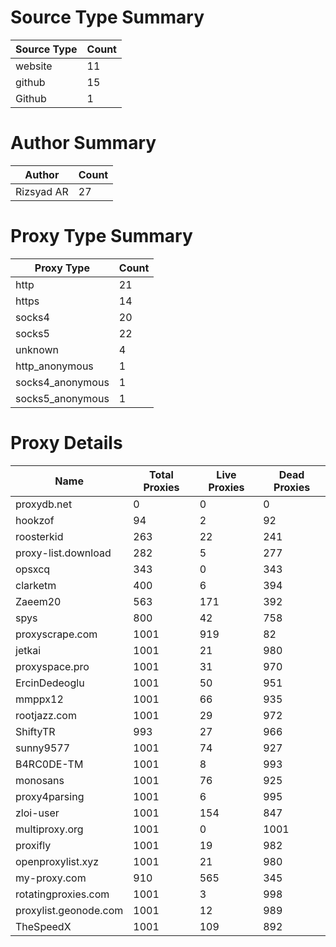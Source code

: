 # Source Type Summary

| Source Type | Count |
|-------------|-------|
| website | 11 |
| github | 15 |
| Github | 1 |


# Author Summary

| Author | Count |
|--------|-------|
| Rizsyad AR | 27 |


# Proxy Type Summary

| Proxy Type | Count |
|------------|-------|
| http | 21 |
| https | 14 |
| socks4 | 20 |
| socks5 | 22 |
| unknown | 4 |
| http_anonymous | 1 |
| socks4_anonymous | 1 |
| socks5_anonymous | 1 |


# Proxy Details

| Name | Total Proxies | Live Proxies | Dead Proxies |
|------|---------------|--------------|---------------|
| proxydb.net | 0 | 0 | 0 |
| hookzof | 94 | 2 | 92 |
| roosterkid | 263 | 22 | 241 |
| proxy-list.download | 282 | 5 | 277 |
| opsxcq | 343 | 0 | 343 |
| clarketm | 400 | 6 | 394 |
| Zaeem20 | 563 | 171 | 392 |
| spys | 800 | 42 | 758 |
| proxyscrape.com | 1001 | 919 | 82 |
| jetkai | 1001 | 21 | 980 |
| proxyspace.pro | 1001 | 31 | 970 |
| ErcinDedeoglu | 1001 | 50 | 951 |
| mmppx12 | 1001 | 66 | 935 |
| rootjazz.com | 1001 | 29 | 972 |
| ShiftyTR | 993 | 27 | 966 |
| sunny9577 | 1001 | 74 | 927 |
| B4RC0DE-TM | 1001 | 8 | 993 |
| monosans | 1001 | 76 | 925 |
| proxy4parsing | 1001 | 6 | 995 |
| zloi-user | 1001 | 154 | 847 |
| multiproxy.org | 1001 | 0 | 1001 |
| proxifly | 1001 | 19 | 982 |
| openproxylist.xyz | 1001 | 21 | 980 |
| my-proxy.com | 910 | 565 | 345 |
| rotatingproxies.com | 1001 | 3 | 998 |
| proxylist.geonode.com | 1001 | 12 | 989 |
| TheSpeedX | 1001 | 109 | 892 |
